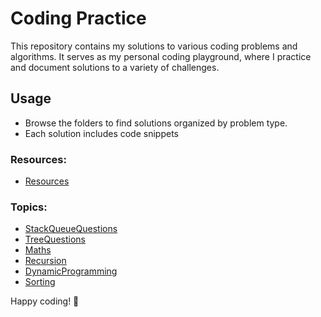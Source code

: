 # Coding Practice

This repository contains my solutions to various coding problems and algorithms. It serves as my personal coding playground, where I practice and document solutions to a variety of challenges.

## Usage

- Browse the folders to find solutions organized by problem type.
- Each solution includes code snippets

### Resources:

- [Resources](Resources)

### Topics:

- [StackQueueQuestions](src/StackQueueQuestions)
- [TreeQuestions](src/TreeQuestions)
- [Maths](src/Maths)
- [Recursion](src/Recursion)
- [DynamicProgramming](src/DynamicProgramming)
- [Sorting](src/Sorting)

Happy coding! 🚀
